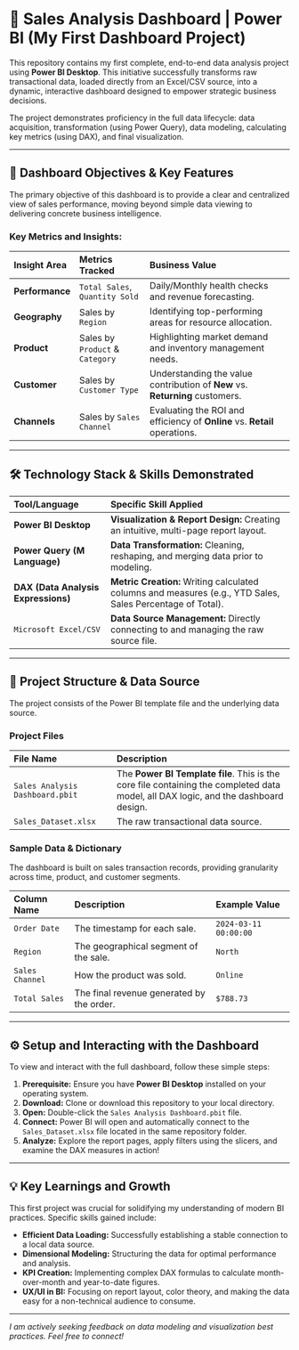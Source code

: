 # 🚀 Sales Analysis Dashboard | Power BI (My First Dashboard Project)

This repository contains my first complete, end-to-end data analysis project using **Power BI Desktop**. This initiative successfully transforms raw transactional data, loaded directly from an Excel/CSV source, into a dynamic, interactive dashboard designed to empower strategic business decisions.

The project demonstrates proficiency in the full data lifecycle: data acquisition, transformation (using Power Query), data modeling, calculating key metrics (using DAX), and final visualization.

---

## 🎯 Dashboard Objectives & Key Features

The primary objective of this dashboard is to provide a clear and centralized view of sales performance, moving beyond simple data viewing to delivering concrete business intelligence.

### Key Metrics and Insights:

| Insight Area | Metrics Tracked | Business Value |
| :--- | :--- | :--- |
| **Performance** | `Total Sales`, `Quantity Sold` | Daily/Monthly health checks and revenue forecasting. |
| **Geography** | Sales by `Region` | Identifying top-performing areas for resource allocation. |
| **Product** | Sales by `Product` & `Category` | Highlighting market demand and inventory management needs. |
| **Customer** | Sales by `Customer Type` | Understanding the value contribution of **New** vs. **Returning** customers. |
| **Channels** | Sales by `Sales Channel` | Evaluating the ROI and efficiency of **Online** vs. **Retail** operations. |

---

## 🛠️ Technology Stack & Skills Demonstrated

| Tool/Language | Specific Skill Applied |
| :--- | :--- |
| **Power BI Desktop** | **Visualization & Report Design:** Creating an intuitive, multi-page report layout. |
| **Power Query (M Language)** | **Data Transformation:** Cleaning, reshaping, and merging data prior to modeling. |
| **DAX (Data Analysis Expressions)** | **Metric Creation:** Writing calculated columns and measures (e.g., YTD Sales, Sales Percentage of Total). |
| `Microsoft Excel/CSV` | **Data Source Management:** Directly connecting to and managing the raw source file. |

---

## 📂 Project Structure & Data Source

The project consists of the Power BI template file and the underlying data source.

### Project Files

| File Name | Description |
| :--- | :--- |
| `Sales Analysis Dashboard.pbit` | The **Power BI Template file**. This is the core file containing the completed data model, all DAX logic, and the dashboard design. |
| `Sales_Dataset.xlsx` | The raw transactional data source. |

### Sample Data & Dictionary

The dashboard is built on sales transaction records, providing granularity across time, product, and customer segments.

| Column Name | Description | Example Value |
| :--- | :--- | :--- |
| `Order Date` | The timestamp for each sale. | `2024-03-11 00:00:00` |
| `Region` | The geographical segment of the sale. | `North` |
| `Sales Channel` | How the product was sold. | `Online` |
| `Total Sales` | The final revenue generated by the order. | `$788.73` |

---

## ⚙️ Setup and Interacting with the Dashboard

To view and interact with the full dashboard, follow these simple steps:

1.  **Prerequisite:** Ensure you have **Power BI Desktop** installed on your operating system.
2.  **Download:** Clone or download this repository to your local directory.
3.  **Open:** Double-click the `Sales Analysis Dashboard.pbit` file.
4.  **Connect:** Power BI will open and automatically connect to the `Sales_Dataset.xlsx` file located in the same repository folder.
5.  **Analyze:** Explore the report pages, apply filters using the slicers, and examine the DAX measures in action!

---

## 💡 Key Learnings and Growth

This first project was crucial for solidifying my understanding of modern BI practices. Specific skills gained include:

* **Efficient Data Loading:** Successfully establishing a stable connection to a local data source.
* **Dimensional Modeling:** Structuring the data for optimal performance and analysis.
* **KPI Creation:** Implementing complex DAX formulas to calculate month-over-month and year-to-date figures.
* **UX/UI in BI:** Focusing on report layout, color theory, and making the data easy for a non-technical audience to consume.

---
*I am actively seeking feedback on data modeling and visualization best practices. Feel free to connect!*
